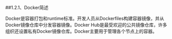 ##1.2.1、Docker简述

Docker是容器打包和runtime标准。开发人员从Dockerfiles构建容器镜像，并从Docker镜像仓库中分发容器镜像。Docker Hub是最受欢迎的公共镜像仓库，许多组织还设置私有Docker镜像仓库。Docker主要用于管理各个节点上的容器。

